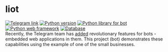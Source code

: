 # liot
[![Telegram link](https://img.shields.io/static/v1?label=Telegram&logo=telegram&message=@liot_real_bot&color=success)](https://t.me/liot_real_bot)
[![Python version](https://img.shields.io/static/v1?label=Python&logo=python&message=3.8.1&color=blue)](https://www.python.org/)
[![Python library for bot](https://img.shields.io/static/v1?label=AIOgram&message=2.22.2&color=blue)](https://pypi.org/project/aiogram/)
[![Python web framework](https://img.shields.io/static/v1?label=Django&logo=django&message=4.1.2&color=blue)](https://pypi.org/project/Django/)
[![Database](https://img.shields.io/static/v1?label=PostgreSQL&logo=postgresql&message=15&color=blue)](https://www.postgresql.org/)\
Recently, the Telegram team has [added](https://telegram.org/blog/notifications-bots/ru?setln=en#bot-revolution) revolutionary features for bots - embedded web applications in them. This project (bot) demonstrates these capabilities using the example of one of the small businesses.
